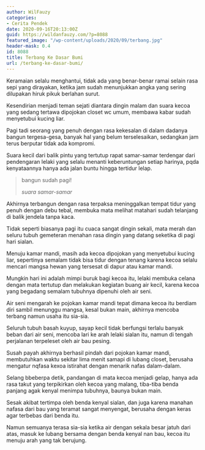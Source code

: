 ```yaml
---
author: WilFauzy
categories:
- Cerita Pendek
date: 2020-09-16T20:13:00Z
guid: https://wildanfauzy.com/?p=8088
featured_image: "/wp-content/uploads/2020/09/terbang.jpg"
header-mask: 0.4
id: 8088
title: Terbang Ke Dasar Bumi
url: /terbang-ke-dasar-bumi/
---
```


Keramaian selalu menghantui, tidak ada yang benar-benar ramai selain rasa sepi yang dirayakan, ketika jam sudah menunjukkan angka yang sering dilupakan hiruk pikuk berlahan surut.

Kesendirian menjadi teman sejati diantara dingin malam dan suara kecoa yang sedang tertawa dipojokan closet wc umum, membawa kabar sudah menyetubui kucing liar.

Pagi tadi seorang yang penuh dengan rasa kekesalan di dalam dadanya bangun tergesa-gesa, banyak hal yang belum terselesaikan, sedangkan jam terus berputar tidak ada kompromi.

Suara kecil dari balik pintu yang tertutup rapat samar-samar terdengar dari pendengaran lelaki yang selalu menanti keberuntungan setiap harinya, pqda kenyataannya hanya ada jalan buntu hingga tertidur lelap.

<blockquote class="wp-block-quote">
  <p>
    bangun sudah pagi!
  </p>
  
  <cite>suara samar-samar </cite>
</blockquote>

Akhirnya terbangun dengan rasa terpaksa meninggalkan tempat tidur yang penuh dengan debu tebal, membuka mata melihat matahari sudah telanjang di balik jendela tanpa kaca.

Tidak seperti biasanya pagi itu cuaca sangat dingin sekali, mata merah dan seluru tubuh gemeteran menahan rasa dingin yang datang seketika di pagi hari sialan.

Menuju kamar mandi, masih ada kecoa dipojokan yang menyetubui kucing liar, sepertinya semalam tidak bisa tidur dengan tenang karena kecoa selalu mencari mangsa hewan yang tersesat di dapur atau kamar mandi.

Mungkin hari ini adalah mimpi buruk bagi kecoa itu, lelaki membuka celana dengan mata tertutup dan melakukan kegiatan buang air kecil, karena kecoa yang begadang semalam tubuhnya dipenuhi oleh air seni.

Air seni mengarah ke pojokan kamar mandi tepat dimana kecoa itu berdiam diri sambil menunggu mangsa, kesal bukan main, akhirnya mencoba terbang namun usaha itu sia-sia.

Seluruh tubuh basah kuyup, sayap kecil tidak berfungsi terlalu banyak beban dari air seni, mencoba lari ke arah lelaki sialan itu, namun di tengah perjalanan terpeleset oleh air bau pesing.

Susah payah akhirnya berhasil pindah dari pojokan kamar mandi, membutuhkan waktu sekitar lima menit samapi di lubang closet, berusaha mengatur nqfasa kexoa istirahat dengan menarik nafas dalam-dalam.

Selang bbeberpa detik, pandangan di mata kecoa menjadi gelap, hanya ada rasa takut yang terpikirkan oleh kecoa yang malang, tiba-tiba benda panjang agak kenyal menimpa tubuhnya, baunya bukan main.

Sesak akibat tertimpa oleh benda kenyal sialan, dan juga karena manahan nafasa dari bau yang teramat sangat menyengat, berusaha dengan keras agar terbebas dari benda itu. 

Namun semuanya terasa sia-sia ketika air dengan sekala besar jatuh dari atas, masuk ke lubang bersama dengan benda kenyal nan bau, kecoa itu menuju arah yang tak berujung.
